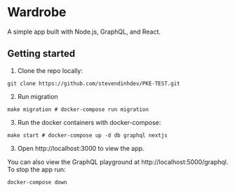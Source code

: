 # Wardrobe

A simple app built with Node.js, GraphQL, and React.

## Getting started

1. Clone the repo locally:

```shell
git clone https://github.com/stevendinhdev/PKE-TEST.git
```

2. Run migration

```shell
make migration # docker-compose run migration
```

3. Run the docker containers with docker-compose:

```shell
make start # docker-compose up -d db graphql nextjs
```

3. Open http://localhost:3000 to view the app.

You can also view the GraphQL playground at http://localhost:5000/graphql. To stop the app run:

```
docker-compose down
```
